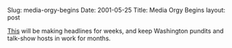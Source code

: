 Slug: media-orgy-begins
Date: 2001-05-25
Title: Media Orgy Begins
layout: post

<a href="http://dailynews.yahoo.com/h/nm/20010524/ts/congress_jeffords_dc_26.html">This</a> will be making headlines for weeks, and keep Washington pundits and talk-show hosts in work for months.
